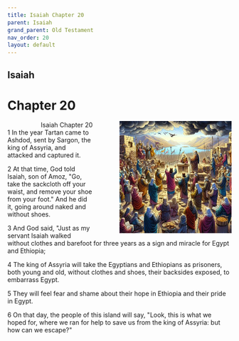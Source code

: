 ```yaml
---
title: Isaiah Chapter 20
parent: Isaiah
grand_parent: Old Testament
nav_order: 20
layout: default
---
```


## Isaiah

# Chapter 20

<div style="clear: both; text-align: right;">
    <img src="/assets/Image/Isaiah/500/20.jpg" alt="Isaiah Chapter 20" class="chapter-image" style="max-width: 50%; height: auto; float: right; margin: 0 0 10px 10px; padding-left: 10%;">
    <figcaption style="font-size: 14px;">Isaiah Chapter 20</figcaption>
</div>
1 In the year Tartan came to Ashdod, sent by Sargon, the king of Assyria, and attacked and captured it.

2 At that time, God told Isaiah, son of Amoz, "Go, take the sackcloth off your waist, and remove your shoe from your foot." And he did it, going around naked and without shoes.

3 And God said, "Just as my servant Isaiah walked without clothes and barefoot for three years as a sign and miracle for Egypt and Ethiopia;

4 The king of Assyria will take the Egyptians and Ethiopians as prisoners, both young and old, without clothes and shoes, their backsides exposed, to embarrass Egypt.

5 They will feel fear and shame about their hope in Ethiopia and their pride in Egypt.

6 On that day, the people of this island will say, "Look, this is what we hoped for, where we ran for help to save us from the king of Assyria: but how can we escape?"


